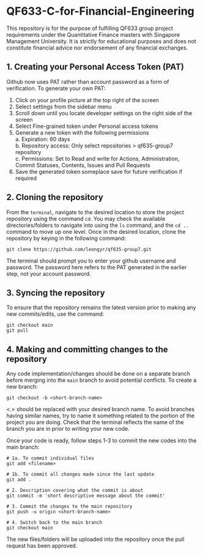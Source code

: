 # QF633-C-for-Financial-Engineering
This repository is for the purpose of fulfilling QF633 group project requirements under the Quantitative Finance masters with Singapore Management University. It is strictly for educational purposes and does not constitute financial advice nor endorsement of any financial exchanges.

## 1. Creating your Personal Access Token (PAT)
Github now uses PAT rather than account password as a form of verification. To generate your own PAT:

1. Click on your profile picture at the top right of the screen
2. Select settings from the sidebar menu
3. Scroll down until you locate developer settings on the right side of the screen
4. Select Fine-grained token under Personal access tokens
5. Generate a new token with the following permissions \
    a. Expiration: 60 days \
    b. Repository access: Only select repositories > qf635-group7 repository \
    c. Permissions: Set to Read and write for Actions, Administration, Commit Statuses, Contents, Issues and Pull Requests
6. Save the generated token someplace save for future verification if required

## 2. Cloning the repository
From the `terminal`, navigate to the desired location to store the project repository using the command `cd`. You may check the available directories/folders to navigate into using the `ls` command, and the `cd ..` command to move up one level. Once in the desired location, clone the repository by keying in the following command:
```
git clone https://github.com/leongyr/qf635-group7.git
```
The terminal should prompt you to enter your github username and password. The password here refers to the PAT generated in the earlier step, not your account password.

## 3. Syncing the repository
To ensure that the repository remains the latest version prior to making any new commits/edits, use the command:
```
git checkout main
git pull
```

## 4. Making and committing changes to the repository
Any code implementation/changes should be done on a separate branch before merging into the `main` branch to avoid potential conflicts. To create a new branch:
```
git checkout -b <short-branch-name>
```
<.> should be replaced with your desired branch name. To avoid branches having similar names, try to name it something related to the portion of the project you are doing. Check that the terminal reflects the name of the branch you are in prior to writing your new code.

Once your code is ready, follow steps 1-3 to commit the new codes into the main branch:
```
# 1a. To commit individual files
git add <filename>

# 1b. To commit all changes made since the last update
git add .

# 2. Description covering what the commit is about
git commit -m 'short descriptive message about the commit'

# 3. Commit the changes to the main repository
git push -u origin <short-branch-name>

# 4. Switch back to the main branch
git checkout main
```
The new files/folders will be uploaded into the repository once the pull request has been approved.
